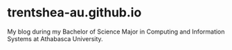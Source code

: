 # trentshea-au.github.io
My blog during my Bachelor of Science Major in Computing and Information Systems at Athabasca University.
